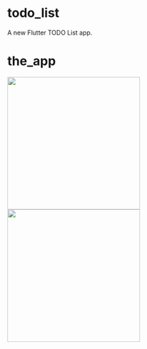 # todo_list

A new Flutter TODO List app.

# the_app
<img src="https://user-images.githubusercontent.com/62328990/107959129-8ed56900-6fd5-11eb-8b80-a4fa3b6b28df.png" width="300">
<img src="https://user-images.githubusercontent.com/62328990/107959258-c17f6180-6fd5-11eb-937a-5359e178c4d9.png" width="300">
